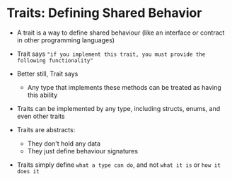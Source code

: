 # Traits: Defining Shared Behavior

- A trait is a way to define shared behaviour (like an interface or contract in other programming languages)
- Trait says `"if you implement this trait, you must provide the following functionality"`
- Better still, Trait says
    - Any type that implements these methods can be treated as having  this ability
- Traits can be implemented by any type, including structs, enums, and even other traits
- Traits are abstracts:
    - They don't hold any data
    - They just define behaviour signatures

- Traits simply define `what a type can do`, and not `what it is` or `how it does it`